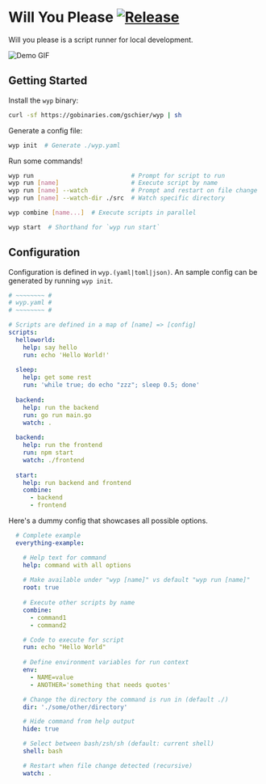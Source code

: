 # Will You Please [![Release](https://github.com/gschier/will-you-please/workflows/Release/badge.svg)](https://github.com/gschier/will-you-please/actions?query=workflow%3ARelease)

Will you please is a script runner for local development.

![Demo GIF](https://raw.githubusercontent.com/gschier/wyp/master/screenshots/demo.gif)

## Getting Started

Install the `wyp` binary:

```bash
curl -sf https://gobinaries.com/gschier/wyp | sh
```

Generate a config file:

```bash
wyp init  # Generate ./wyp.yaml
```

Run some commands!

```bash
wyp run                           # Prompt for script to run
wyp run [name]                    # Execute script by name
wyp run [name] --watch            # Prompt and restart on file change
wyp run [name] --watch-dir ./src  # Watch specific directory

wyp combine [name...]  # Execute scripts in parallel

wyp start  # Shorthand for `wyp run start`
```

## Configuration

Configuration is defined in `wyp.(yaml|toml|json)`. An sample config can be generated by running `wyp init`.

```yaml
# ~~~~~~~~ #
# wyp.yaml #
# ~~~~~~~~ #

# Scripts are defined in a map of [name] => [config]
scripts:
  helloworld: 
    help: say hello
    run: echo 'Hello World!'
  
  sleep:
    help: get some rest
    run: 'while true; do echo "zzz"; sleep 0.5; done'
  
  backend:
    help: run the backend
    run: go run main.go
    watch: .
    
  backend:
    help: run the frontend
    run: npm start
    watch: ./frontend
    
  start:
    help: run backend and frontend
    combine:
      - backend
      - frontend
```

Here's a dummy config that showcases all possible options.

```yaml  
  # Complete example
  everything-example:

    # Help text for command
    help: command with all options
  
    # Make available under "wyp [name]" vs default "wyp run [name]"
    root: true
  
    # Execute other scripts by name
    combine:
      - command1
      - command2

    # Code to execute for script
    run: echo "Hello World"
  
    # Define environment variables for run context
    env:
      - NAME=value
      - ANOTHER='something that needs quotes'

    # Change the directory the command is run in (default ./)
    dir: './some/other/directory'

    # Hide command from help output
    hide: true

    # Select between bash/zsh/sh (default: current shell)
    shell: bash

    # Restart when file change detected (recursive)
    watch: .
```
